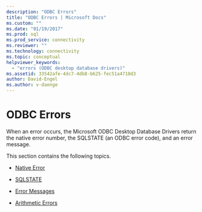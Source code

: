 ```yaml
---
description: "ODBC Errors"
title: "ODBC Errors | Microsoft Docs"
ms.custom: ""
ms.date: "01/19/2017"
ms.prod: sql
ms.prod_service: connectivity
ms.reviewer: ""
ms.technology: connectivity
ms.topic: conceptual
helpviewer_keywords: 
  - "errors (ODBC desktop database drivers)"
ms.assetid: 33542afe-4dc7-4db8-b625-fec51a4718d3
author: David-Engel
ms.author: v-daenge
---
```

# ODBC Errors
When an error occurs, the Microsoft ODBC Desktop Database Drivers return the native error number, the SQLSTATE (an ODBC error code), and an error message.  
  
 This section contains the following topics.  
  
-   [Native Error](../../odbc/microsoft/native-error.md)  
  
-   [SQLSTATE](../../odbc/microsoft/sqlstate.md)  
  
-   [Error Messages](../../odbc/microsoft/odbc-jet-error-messages.md)  
  
-   [Arithmetic Errors](../../odbc/microsoft/arithmetic-errors.md)
